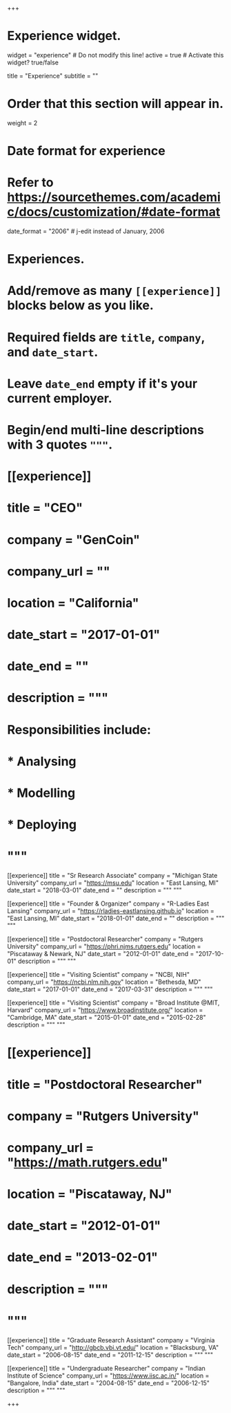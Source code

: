 +++
# Experience widget.
widget = "experience"  # Do not modify this line!
active = true  # Activate this widget? true/false

title = "Experience"
subtitle = ""

# Order that this section will appear in.
weight = 2

# Date format for experience
#   Refer to https://sourcethemes.com/academic/docs/customization/#date-format
date_format = "2006" # j-edit instead of January, 2006

# Experiences.
#   Add/remove as many `[[experience]]` blocks below as you like.
#   Required fields are `title`, `company`, and `date_start`.
#   Leave `date_end` empty if it's your current employer.
#   Begin/end multi-line descriptions with 3 quotes `"""`.
# [[experience]]
#   title = "CEO"
#   company = "GenCoin"
#   company_url = ""
#   location = "California"
#   date_start = "2017-01-01"
#   date_end = ""
#   description = """
#   Responsibilities include:
#   
#   * Analysing
#   * Modelling
#   * Deploying
#   """

[[experience]]
  title = "Sr Research Associate"
  company = "Michigan State University"
  company_url = "https://msu.edu"
  location = "East Lansing, MI"
  date_start = "2018-03-01"
  date_end = ""
  description = """
  """

[[experience]]
  title = "Founder & Organizer"
  company = "R-Ladies East Lansing"
  company_url = "https://rladies-eastlansing.github.io"
  location = "East Lansing, MI"
  date_start = "2018-01-01"
  date_end = ""
  description = """
  """

[[experience]]
  title = "Postdoctoral Researcher"
  company = "Rutgers University"
  company_url = "https://phri.njms.rutgers.edu"
  location = "Piscataway & Newark, NJ"
  date_start = "2012-01-01"
  date_end = "2017-10-01"
  description = """
  """

[[experience]]
  title = "Visiting Scientist"
  company = "NCBI, NIH"
  company_url = "https://ncbi.nlm.nih.gov"
  location = "Bethesda, MD"
  date_start = "2017-01-01"
  date_end = "2017-03-31"
  description = """ """

[[experience]]
  title = "Visiting Scientist"
  company = "Broad Institute @MIT, Harvard"
  company_url = "https://www.broadinstitute.org/"
  location = "Cambridge, MA"
  date_start = "2015-01-01"
  date_end = "2015-02-28"
  description = """ """

# [[experience]]
#   title = "Postdoctoral Researcher"
#   company = "Rutgers University"
#   company_url = "https://math.rutgers.edu"
#   location = "Piscataway, NJ"
#   date_start = "2012-01-01"
#   date_end = "2013-02-01"
#   description = """
#   """

[[experience]]
  title = "Graduate Research Assistant"
  company = "Virginia Tech"
  company_url = "http://gbcb.vbi.vt.edu/"
  location = "Blacksburg, VA"
  date_start = "2006-08-15"
  date_end = "2011-12-15"
  description = """ """

[[experience]]
  title = "Undergraduate Researcher"
  company = "Indian Institute of Science"
  company_url = "https://www.iisc.ac.in/"
  location = "Bangalore, India"
  date_start = "2004-08-15"
  date_end = "2006-12-15"
  description = """ """

+++
